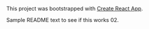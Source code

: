 This project was bootstrapped with [Create React App](https://github.com/facebook/create-react-app).

Sample README text to see if this works 02.
